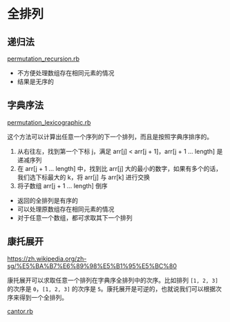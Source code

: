 # 全排列

## 递归法

[permutation_recursion.rb](./permutation_recursion.rb)

- 不方便处理数组存在相同元素的情况
- 结果是无序的

## 字典序法

[permutation_lexicographic.rb](./permutation_lexicographic.rb)

这个方法可以计算出任意一个序列的下一个排列，而且是按照字典序排序的。

1. 从右往左，找到第一个下标 j，满足 arr[j] < arr[j + 1]，arr[j + 1 ... length] 是递减序列
2. 在 arr[j + 1 ... length] 中，找到比 arr[j] 大的最小的数字，如果有多个的话，我们选下标最大的 k，将 arr[j] 与 arr[k] 进行交换
3. 将子数组 arr[j + 1 ... length] 倒序

- 返回的全排列是有序的
- 可以处理原数组存在相同元素的情况
- 对于任意一个数组，都可求取其下一个排列

## 康托展开

https://zh.wikipedia.org/zh-sg/%E5%BA%B7%E6%89%98%E5%B1%95%E5%BC%80

康托展开可以求取任意一个排列在字典序全排列中的次序。比如排列 `[1, 2, 3]` 的次序是 `0`，`[1, 2, 3]` 的次序是 `5`。康托展开是可逆的，也就说我们可以根据次序来得到一个全排列。

[cantor.rb](./cantor.rb)
